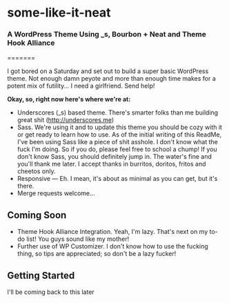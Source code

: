 # some-like-it-neat


### A WordPress Theme Using _s, Bourbon + Neat and Theme Hook Alliance
=======

I got bored on a Saturday and set out to build a super basic WordPress theme. Not enough damn peyote and more than enough time makes for a potent mix of futility... I need a girlfriend. Send help!

**Okay, so, right now here's where we're at:**

* Underscores (_s) based theme. There's smarter folks than me building great shit (http://underscores.me)
* Sass. We're using it and to update this theme you should be cozy with it or get ready to learn how to use. As of the initial writing of this ReadMe, I've been using Sass like a piece of shit asshole. I don't know what the fuck I'm doing. So if you do, please feel free to school a chump! If you don't know Sass, you should definitely jump in. The water's fine and you'll thank me later. I accept thanks in burritos, doritos, fritos and cheetos only.
* Responsive — Eh. I mean, it's about as minimal as you can get, but it's there.
* Merge requests welcome...



Coming Soon
---------------

* Theme Hook Alliance Integration. Yeah, I'm lazy. That's next on my to-do list! You guys sound like my mother! 
* Further use of WP Customizer. I don't know how to use the fucking thing, so tips are appreciated; so don't be a lazy fucker!

Getting Started
---------------

I'll be coming back to this later

